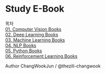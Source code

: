 # Study E-Book

목차  
[01. Computer Vision Books](https://github.com/thezili-changwook/StudyBook/tree/master/ComputerVisionBooks)   
[02. Deep Learning Books](https://github.com/thezili-changwook/StudyBook/tree/master/DeepLearningBooks)   
[03. Machine Learning Books](https://github.com/thezili-changwook/StudyBook/tree/master/MachineLearningBooks)   
[04. NLP Books](https://github.com/thezili-changwook/StudyBook/tree/master/NLPBooks)   
[05. Python Books](https://github.com/thezili-changwook/StudyBook/tree/master/PythonBooks)   
[06. Reinforcement Learning Books](https://github.com/thezili-changwook/StudyBook/tree/master/ReinforcementLearningBooks)   


Author
ChangWookJun / @thezili-changwook
